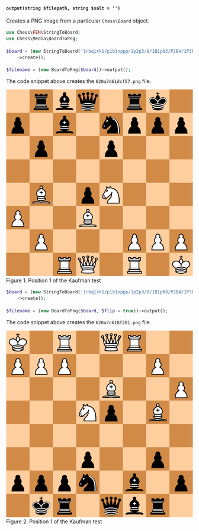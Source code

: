 #### `output(string $filepath, string $salt = '')`

Creates a PNG image from a particular `Chess\Board` object.

```php
use Chess\FEN\StringToBoard;
use Chess\Media\BoardToPng;

$board = (new StringToBoard('1rbq1rk1/p1b1nppp/1p2p3/8/1B1pN3/P2B4/1P3PPP/2RQ1R1K w - - bm Nf6+'))
    ->create();

$filename = (new BoardToPng($board))->output();
```

The code snippet above creates the `620a7d61dcf57.png` file.

![Figure 1](https://raw.githubusercontent.com/chesslablab/php-chess/master/tests/data/img/01_kaufman.png)
Figure 1. Position 1 of the Kaufman test

```php
$board = (new StringToBoard('1rbq1rk1/p1b1nppp/1p2p3/8/1B1pN3/P2B4/1P3PPP/2RQ1R1K w - - bm Nf6+'))
    ->create();

$filename = (new BoardToPng($board, $flip = true))->output();
```

The code snippet above creates the `620a7c618f281.png` file.

![Figure 2](https://raw.githubusercontent.com/chesslablab/php-chess/master/tests/data/img/01_kaufman_flip.png)
Figure 2. Position 1 of the Kaufman test
